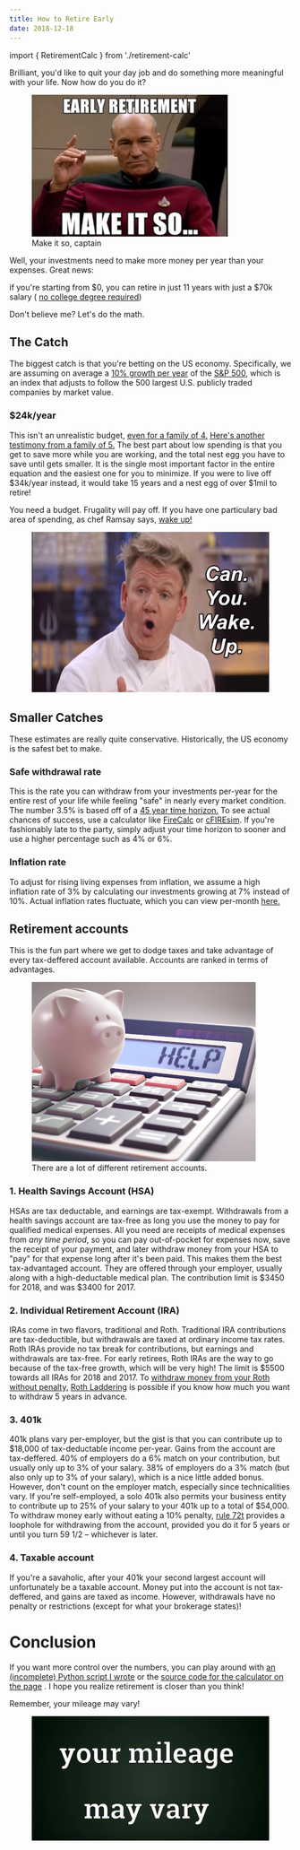 ```yaml
---
title: How to Retire Early
date: 2018-12-18
---
```


import { RetirementCalc } from './retirement-calc'

Brilliant, you'd like to quit your day job and do something more meaningful with your life.
Now how do you do it?
<figure>
  <img src="retirement-meme.png" alt="Make it so, captain" />
  <figcaption>Make it so, captain</figcaption>
</figure>

Well, your investments need to make more money per year than your expenses. Great news:
<div class="notification is-info">
  if you're starting from $0, you can retire in just 11 years with just a $70k salary (
  <a href="https://www.mrmoneymustache.com/2013/07/25/50-jobs-over-50000-without-a-degree-part-1">no college degree required</a>)
</div>

Don't believe me? Let's do the math.

<RetirementCalc />

## The Catch
The biggest catch is that you're betting on the US economy. Specifically, we are assuming on average a [10% growth per year](https://www.investopedia.com/ask/answers/042415/what-average-annual-return-sp-500.asp)
of the [S&P 500](https://www.tradingview.com/symbols/AMEX-SPY), which is an index that adjusts to follow the
500 largest U.S. publicly traded companies by market value.

### $24k/year
This isn't an unrealistic budget, [even for a family of 4.](https://www.mrmoneymustache.com/2017/05/19/2016-spending)
[Here's another testimony from a family of 5.](https://rootofgood.com/developing-a-retirement-budget)
The best part about low spending is that you get to save more while you are working, and the total nest egg you have to save until gets smaller.
It is the single most important factor in the entire equation and the easiest one for you to minimize. 
If you were to live off $34k/year instead, it would take 15 years and a nest egg of over $1mil to retire!

You need a budget. Frugality will pay off.
If you have one particulary bad area of spending, as chef Ramsay says, [wake up!](https://www.youtube.com/watch?v=BsFeplo_6Pg)
<figure>
  <img src="wake-up.gif" alt="Wake up!" />
</figure>

## Smaller Catches
These estimates are really quite conservative. Historically, the US economy is the safest bet to make.
### Safe withdrawal rate
This is the rate you can withdraw from your investments per-year for the entire rest of your life while feeling "safe"
in nearly every market condition. The number 3.5% is based off of a [45 year time horizon.](https://www.madfientist.com/safe-withdrawal-rate) To see actual chances of success, use a calculator like [FireCalc](https://firecalc.com) or [cFIREsim](<a href="http://cfiresim.com">). If you're fashionably late to the party, simply adjust your time horizon to sooner and use a higher percentage such as 4% or 6%.

### Inflation rate
To adjust for rising living expenses from inflation, we assume a high inflation rate of 3% by calculating our investments growing at 7% instead of 10%.
Actual inflation rates fluctuate, which you can view per-month [here.](https://tradingeconomics.com/united-states/inflation-cpi)

## Retirement accounts
This is the fun part where we get to dodge taxes and take advantage of every tax-deffered account available.
Accounts are ranked in terms of advantages.

<figure>
  <img src="./retirement-number.png" alt="Do maths" />
  <figcaption>There are a lot of different retirement accounts.</figcaption>
</figure>

### 1. Health Savings Account (HSA)
HSAs are tax deductable, and earnings are tax-exempt.
Withdrawals from a health savings account are tax-free as long you use the money to pay for qualified medical expenses.
All you need are receipts of medical expenses from _any time period_, so you can pay out-of-pocket for expenses now, save the receipt of your payment, and later withdraw money from your HSA to "pay" for that expense long after it's been paid.
This makes them the best tax-advantaged account.
They are offered through your employer, usually along with a high-deductable medical plan.
The contribution limit is $3450 for 2018, and was $3400 for 2017.

### 2. Individual Retirement Account (IRA)
IRAs come in two flavors, traditional and Roth.
Traditional IRA contributions are tax-deductible, but withdrawals are taxed at ordinary income tax rates.
Roth IRAs provide no tax break for contributions, but earnings and withdrawals are tax-free.
For early retirees, Roth IRAs are the way to go because of the tax-free growth, which will be very high!
The limit is $5500 towards all IRAs for 2018 and 2017.
To [withdraw money from your Roth without penalty,](https://www.madfientist.com/traditional-ira-vs-roth-ira) [Roth Laddering](https://rootofgood.com/roth-ira-conversion-ladder-early-retirement) is possible if you know how much you want to withdraw 5 years in advance.
  
### 3. 401k
401k plans vary per-employer, but the gist is that you can contribute up to $18,000 of tax-deductable income per-year.
Gains from the account are tax-deffered.
40% of employers do a 6% match on your contribution, but usually only up to 3% of your salary.
38% of employers do a 3% match (but also only up to 3% of your salary), which is a nice little added bonus.
However, don't count on the employer match, especially since technicalities vary.
If you're self-employed, a solo 401k also permits your business entity to contribute up to 25% of your salary to your 401k up to a total of $54,000.
To withdraw money early without eating a 10% penalty, [rule 72t](http://abovethecanopy.us/the-ultimate-guide-to-early-retirement-with-72t-distributions) provides a loophole for withdrawing from the account, provided you do it for 5 years or until you turn 59 1/2 – whichever is later. 

### 4. Taxable account
If you're a savaholic, after your 401k your second largest account will unfortunately be a taxable account.
Money put into the account is not tax-deffered, and gains are taxed as income.
However, withdrawals have no penalty or restrictions (except for what your brokerage states)!

# Conclusion
If you want more control over the numbers, you can play around with [an (incomplete) Python script I wrote](https://gist.github.com/thesmartwon/acab1443532c03f27accc04c254355f1) or the [source code for the calculator on the page](https://github.com/thesmartwon/thesmartwon.com/blob/master/src/helpers/retire.js) . I hope you realize retirement is closer than you think!

Remember, your mileage may vary!
<figure>
  <img src="ymmv.png" alt="Wake up!" />
</figure>

